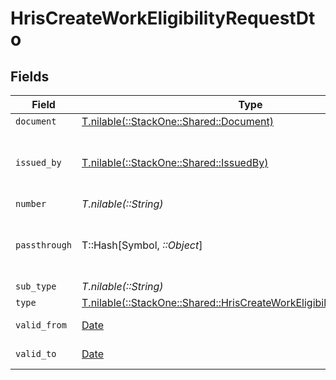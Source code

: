 # HrisCreateWorkEligibilityRequestDto


## Fields

| Field                                                                                                                                    | Type                                                                                                                                     | Required                                                                                                                                 | Description                                                                                                                              | Example                                                                                                                                  |
| ---------------------------------------------------------------------------------------------------------------------------------------- | ---------------------------------------------------------------------------------------------------------------------------------------- | ---------------------------------------------------------------------------------------------------------------------------------------- | ---------------------------------------------------------------------------------------------------------------------------------------- | ---------------------------------------------------------------------------------------------------------------------------------------- |
| `document`                                                                                                                               | [T.nilable(::StackOne::Shared::Document)](../../models/shared/document.md)                                                               | :heavy_minus_sign:                                                                                                                       | N/A                                                                                                                                      |                                                                                                                                          |
| `issued_by`                                                                                                                              | [T.nilable(::StackOne::Shared::IssuedBy)](../../models/shared/issuedby.md)                                                               | :heavy_minus_sign:                                                                                                                       | The country code of the issued by authority                                                                                              |                                                                                                                                          |
| `number`                                                                                                                                 | *T.nilable(::String)*                                                                                                                    | :heavy_minus_sign:                                                                                                                       | N/A                                                                                                                                      | 1234567890                                                                                                                               |
| `passthrough`                                                                                                                            | T::Hash[Symbol, *::Object*]                                                                                                              | :heavy_minus_sign:                                                                                                                       | Value to pass through to the provider                                                                                                    | {"other_known_names": "John Doe"}                                                                                                        |
| `sub_type`                                                                                                                               | *T.nilable(::String)*                                                                                                                    | :heavy_minus_sign:                                                                                                                       | N/A                                                                                                                                      | H1B                                                                                                                                      |
| `type`                                                                                                                                   | [T.nilable(::StackOne::Shared::HrisCreateWorkEligibilityRequestDtoType)](../../models/shared/hriscreateworkeligibilityrequestdtotype.md) | :heavy_minus_sign:                                                                                                                       | N/A                                                                                                                                      | visa                                                                                                                                     |
| `valid_from`                                                                                                                             | [Date](https://ruby-doc.org/stdlib-2.6.1/libdoc/date/rdoc/Date.html)                                                                     | :heavy_minus_sign:                                                                                                                       | N/A                                                                                                                                      | 2021-01-01T00:00.000Z                                                                                                                    |
| `valid_to`                                                                                                                               | [Date](https://ruby-doc.org/stdlib-2.6.1/libdoc/date/rdoc/Date.html)                                                                     | :heavy_minus_sign:                                                                                                                       | N/A                                                                                                                                      | 2021-01-01T00:00.000Z                                                                                                                    |